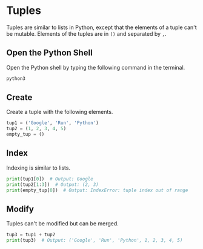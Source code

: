 # Tuples

Tuples are similar to lists in Python, except that the elements of a tuple can't be mutable.
Elements of the tuples are in `()` and separated by `,`.

## Open the Python Shell

Open the Python shell by typing the following command in the terminal.

```bash
python3
```

## Create

Create a tuple with the following elements.

```python
tup1 = ('Google', 'Run', 'Python')
tup2 = (1, 2, 3, 4, 5)
empty_tup = ()
```

## Index

Indexing is similar to lists.

```python
print(tup1[0])  # Output: Google
print(tup2[1:3])  # Output: (2, 3)
print(empty_tup[0])  # Output: IndexError: tuple index out of range
```

## Modify

Tuples can't be modified but can be merged.

```python
tup3 = tup1 + tup2
print(tup3)  # Output: ('Google', 'Run', 'Python', 1, 2, 3, 4, 5)
```
